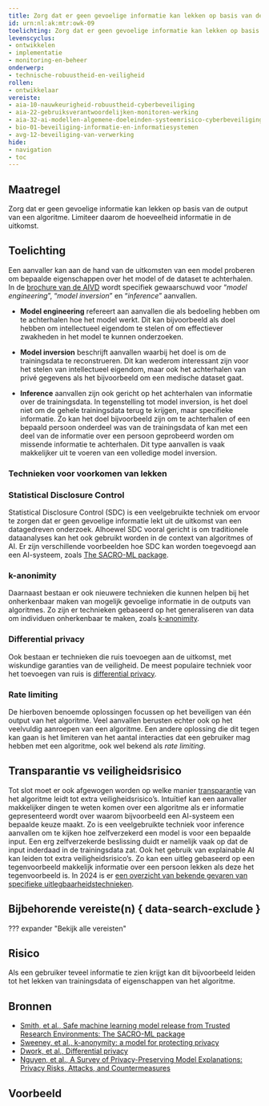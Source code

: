 ```yaml
---
title: Zorg dat er geen gevoelige informatie kan lekken op basis van de output van het algoritme
id: urn:nl:ak:mtr:owk-09
toelichting: Zorg dat er geen gevoelige informatie kan lekken op basis van de output van een algoritme. Limiteer daarom de hoeveelheid informatie in de uitkomst.
levenscyclus:
- ontwikkelen
- implementatie
- monitoring-en-beheer
onderwerp:
- technische-robuustheid-en-veiligheid
rollen:
- ontwikkelaar
vereiste:
- aia-10-nauwkeurigheid-robuustheid-cyberbeveiliging
- aia-22-gebruiksverantwoordelijken-monitoren-werking
- aia-32-ai-modellen-algemene-doeleinden-systeemrisico-cyberbeveiliging
- bio-01-beveiliging-informatie-en-informatiesystemen
- avg-12-beveiliging-van-verwerking
hide:
- navigation
- toc
---
```


<!-- Let op! onderstaande regel met 'tags' niet weghalen! Deze maakt automatisch de knopjes op basis van de metadata  -->
<!-- tags -->

## Maatregel
Zorg dat er geen gevoelige informatie kan lekken op basis van de output van een algoritme. 
Limiteer daarom de hoeveelheid informatie in de uitkomst.

## Toelichting
Een aanvaller kan aan de hand van de uitkomsten van een model proberen om bepaalde eigenschappen over het model of de dataset te achterhalen. In de [brochure van de AIVD](https://www.aivd.nl/documenten/publicaties/2023/02/15/ai-systemen-ontwikkel-ze-veilig) wordt specifiek gewaarschuwd voor “*model engineering*”, “*model inversion*” en “*inference*” aanvallen.

- **Model engineering** refereert aan aanvallen die als bedoeling hebben om te achterhalen hoe het model werkt. Dit kan bijvoorbeeld als doel hebben om intellectueel eigendom te stelen of om effectiever zwakheden in het model te kunnen onderzoeken.

- **Model inversion** beschrijft aanvallen waarbij het doel is om de trainingsdata te reconstrueren. Dit kan wederom interessant zijn voor het stelen van intellectueel eigendom, maar ook het achterhalen van privé gegevens als het bijvoorbeeld om een medische dataset gaat.

- **Inference** aanvallen zijn ook gericht op het achterhalen van informatie over de trainingsdata. In tegenstelling tot model inversion, is het doel niet om de gehele trainingsdata terug te krijgen, maar specifieke informatie. Zo kan het doel bijvoorbeeld zijn om te achterhalen of een bepaald persoon onderdeel was van de trainingsdata of kan met een deel van de informatie over een persoon geprobeerd worden om missende informatie te achterhalen. Dit type aanvallen is vaak makkelijker uit te voeren van een volledige model inversion.

### Technieken voor voorkomen van lekken

### Statistical Disclosure Control
Statistical Disclosure Control (SDC) is een veelgebruikte techniek om ervoor te zorgen dat er geen gevoelige informatie lekt uit de uitkomst van een datagedreven onderzoek.
Alhoewel SDC vooral gericht is om traditionele dataanalyses kan het ook gebruikt worden in de context van algoritmes of AI. 
Er zijn verschillende voorbeelden hoe SDC kan worden toegevoegd aan een AI-systeem, zoals [The SACRO-ML package](https://arxiv.org/abs/2212.01233).

### k-anonimity
Daarnaast bestaan er ook nieuwere technieken die kunnen helpen bij het onherkenbaar maken van mogelijk gevoelige informatie in de outputs van algoritmes. Zo zijn er technieken gebaseerd op het generaliseren van data om individuen onherkenbaar te maken, zoals [k-anonimity](https://dl.acm.org/doi/10.1142/s0218488502001648). 

### Differential privacy
Ook bestaan er technieken die ruis toevoegen aan de uitkomst, met wiskundige garanties van de veiligheid. De meest populaire techniek voor het toevoegen van ruis is [differential privacy](https://dl.acm.org/doi/10.1007/11787006_1).

### Rate limiting
De hierboven benoemde oplossingen focussen op het beveiligen van één output van het algoritme. Veel aanvallen berusten echter ook op het veelvuldig aanroepen van een algoritme. Een andere oplossing die dit tegen kan gaan is het limiteren van het aantal interacties dat een gebruiker mag hebben met een algoritme, ook wel bekend als *rate limiting*. 

## Transparantie vs veiligheidsrisico
Tot slot moet er ook afgewogen worden op welke manier [transparantie](../../onderwerpen/transparantie.md) van het algoritme leidt tot extra veiligheidsrisico’s. 
Intuïtief kan een aanvaller makkelijker dingen te weten komen over een algoritme als er informatie gepresenteerd wordt over waarom bijvoorbeeld een AI-systeem een bepaalde keuze maakt. 
Zo is een veelgebruikte techniek voor inference aanvallen om te kijken hoe zelfverzekerd een model is voor een bepaalde input. 
Een erg zelfverzekerde beslissing duidt er namelijk vaak op dat de input inderdaad in de trainingsdata zat. 
Ook het gebruik van explainable AI kan leiden tot extra veiligheidsrisico’s. Zo kan een uitleg gebaseerd op een tegenvoorbeeld makkelijk informatie over een persoon lekken als deze het tegenvoorbeeld is. In 2024 is er [een overzicht van bekende gevaren van specifieke uitlegbaarheidstechnieken](https://arxiv.org/abs/2404.00673).

## Bijbehorende vereiste(n) { data-search-exclude }
??? expander "Bekijk alle vereisten"
    <!-- list_vereisten_on_maatregelen_page -->

## Risico
Als een gebruiker teveel informatie te zien krijgt kan dit bijvoorbeeld leiden tot het lekken van trainingsdata of eigenschappen van het algoritme.

## Bronnen
- [Smith, et al., Safe machine learning model release from Trusted Research Environments: The SACRO-ML package](https://arxiv.org/abs/2212.01233)
- [Sweeney, et al., k-anonymity: a model for protecting privacy](https://dl.acm.org/doi/10.1142/s0218488502001648)
- [Dwork, et al., Differential privacy](https://dl.acm.org/doi/10.1007/11787006_1)
- [Nguyen, et al., A Survey of Privacy-Preserving Model Explanations: Privacy Risks, Attacks, and Countermeasures](https://arxiv.org/abs/2404.00673)

## Voorbeeld
<!-- Voeg hier een voorbeeld toe, door er bijvoorbeeld naar te verwijzen -->
